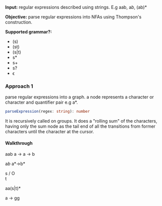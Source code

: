**Input:** regular expressions described using strings.
E.g aab, a*b*, (ab)\*

**Objective:** parse regular expressions into NFAs using Thompson's construction.

**Supported grammar?:**

- (s)
- (st)
- (s|t)
- s\*
- s+
- s?
- ϵ

### Approach 1

parse regular expressions into a graph. a node represents a character or character and quantifier pair e.g a\*.

```ts
parseExpression(regex: string): number
```

It is recursively called on groups. It does a "rolling sum" of the characters, having only the sum node as the tail end of all the transitions from former characters until the character at the cursor.

#### Walkthrough

aab
a -> a -> b

a*b*
a*->b*

s
/
O
\
t

aa(s|t)\*

a -> gg
